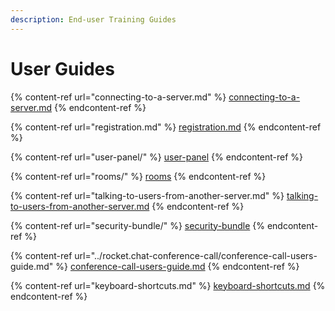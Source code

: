 ```yaml
---
description: End-user Training Guides
---
```


# User Guides

{% content-ref url="connecting-to-a-server.md" %}
[connecting-to-a-server.md](connecting-to-a-server.md)
{% endcontent-ref %}

{% content-ref url="registration.md" %}
[registration.md](registration.md)
{% endcontent-ref %}

{% content-ref url="user-panel/" %}
[user-panel](user-panel/)
{% endcontent-ref %}

{% content-ref url="rooms/" %}
[rooms](rooms/)
{% endcontent-ref %}

{% content-ref url="talking-to-users-from-another-server.md" %}
[talking-to-users-from-another-server.md](talking-to-users-from-another-server.md)
{% endcontent-ref %}

{% content-ref url="security-bundle/" %}
[security-bundle](security-bundle/)
{% endcontent-ref %}

{% content-ref url="../rocket.chat-conference-call/conference-call-users-guide.md" %}
[conference-call-users-guide.md](../rocket.chat-conference-call/conference-call-users-guide.md)
{% endcontent-ref %}

{% content-ref url="keyboard-shortcuts.md" %}
[keyboard-shortcuts.md](keyboard-shortcuts.md)
{% endcontent-ref %}
